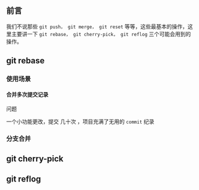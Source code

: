 
## 前言

我们不说那些 `git push， git merge， git reset` 等等，这些最基本的操作，这里主要讲一下 `git rebase， git cherry-pick， git reflog` 三个可能会用到的操作。

## git rebase

### 使用场景

#### 合并多次提交记录

问题

一个小功能更改，提交 几十次 ，项目充满了无用的 `commit` 纪录

### 分支合并

## git cherry-pick

## git reflog

 



